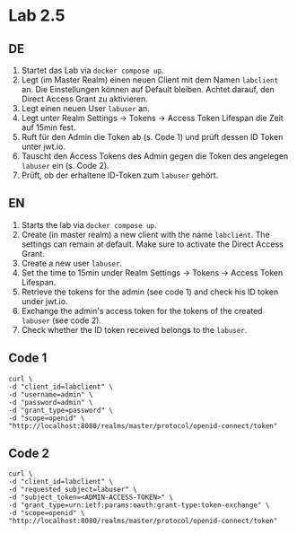 # Lab 2.5

## DE

1) Startet das Lab via `docker compose up`.
2) Legt (im Master Realm) einen neuen Client mit dem Namen `labclient` an. Die Einstellungen können auf Default bleiben. Achtet darauf, den Direct Access Grant zu aktivieren.
3) Legt einen neuen User `labuser` an.
4) Legt unter Realm Settings -> Tokens -> Access Token Lifespan die Zeit auf 15min fest.
5) Ruft für den Admin die Token ab (s. Code 1) und prüft dessen ID Token unter jwt.io.
6) Tauscht den Access Tokens des Admin gegen die Token des angelegen `labuser` ein (s. Code 2).
7) Prüft, ob der erhaltene ID-Token zum `labuser` gehört.

## EN

1) Starts the lab via `docker compose up`.
2) Create (in master realm) a new client with the name `labclient`. The settings can remain at default. Make sure to activate the Direct Access Grant.
3) Create a new user `labuser`.
4) Set the time to 15min under Realm Settings -> Tokens -> Access Token Lifespan.
5) Retrieve the tokens for the admin (see code 1) and check his ID token under jwt.io.
6) Exchange the admin's access token for the tokens of the created `labuser` (see code 2).
7) Check whether the ID token received belongs to the `labuser`.
 
## Code 1

```
curl \
-d "client_id=labclient" \
-d "username=admin" \
-d "password=admin" \
-d "grant_type=password" \
-d "scope=openid" \
"http://localhost:8080/realms/master/protocol/openid-connect/token"
```


## Code 2

```
curl \
-d "client_id=labclient" \
-d "requested_subject=labuser" \
-d "subject_token=<ADMIN-ACCESS-TOKEN>" \
-d "grant_type=urn:ietf:params:oauth:grant-type:token-exchange" \
-d "scope=openid" \
"http://localhost:8080/realms/master/protocol/openid-connect/token"
```


